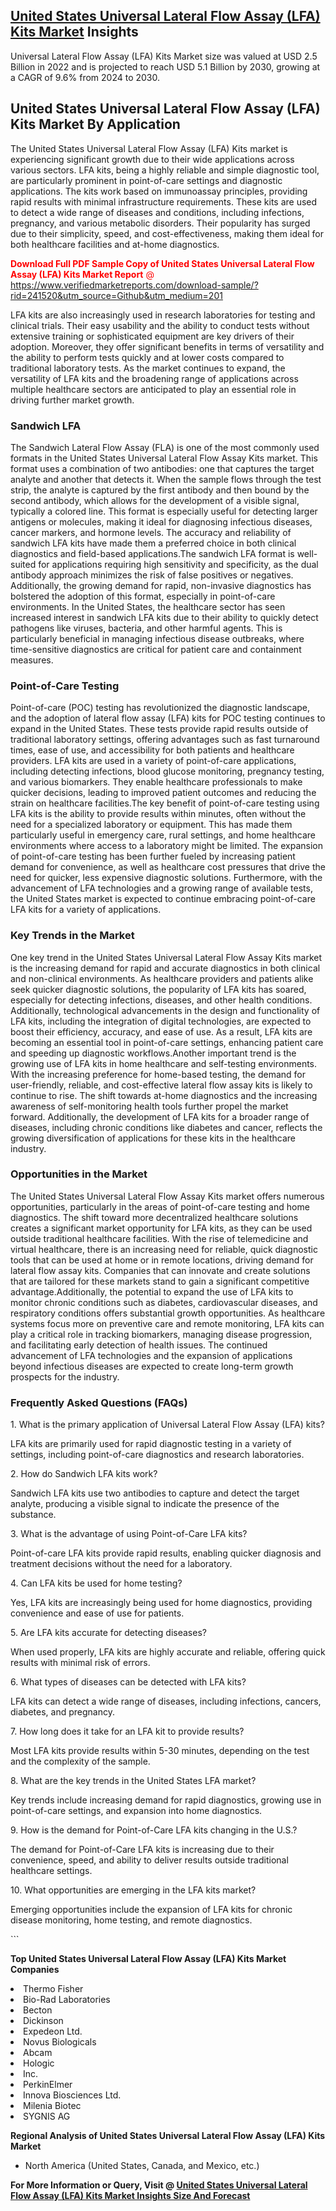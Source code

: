 <h2><a href="https://www.verifiedmarketreports.com/download-sample/?rid=241520&amp;utm_source=Github&amp;utm_medium=201" target="_blank">United States Universal Lateral Flow Assay (LFA) Kits Market</a> Insights</h2><p>Universal Lateral Flow Assay (LFA) Kits Market size was valued at USD 2.5 Billion in 2022 and is projected to reach USD 5.1 Billion by 2030, growing at a CAGR of 9.6% from 2024 to 2030.</p><p><h2>United States Universal Lateral Flow Assay (LFA) Kits Market By Application</h2>The United States Universal Lateral Flow Assay (LFA) Kits market is experiencing significant growth due to their wide applications across various sectors. LFA kits, being a highly reliable and simple diagnostic tool, are particularly prominent in point-of-care settings and diagnostic applications. The kits work based on immunoassay principles, providing rapid results with minimal infrastructure requirements. These kits are used to detect a wide range of diseases and conditions, including infections, pregnancy, and various metabolic disorders. Their popularity has surged due to their simplicity, speed, and cost-effectiveness, making them ideal for both healthcare facilities and at-home diagnostics.<p><span class=""><span style="color: #ff0000;"><strong>Download Full PDF Sample Copy of United States Universal Lateral Flow Assay (LFA) Kits Market Report</strong> @ </span><a href="https://www.verifiedmarketreports.com/download-sample/?rid=241520&amp;utm_source=Github&amp;utm_medium=201" target="_blank">https://www.verifiedmarketreports.com/download-sample/?rid=241520&amp;utm_source=Github&amp;utm_medium=201</a></span></p>LFA kits are also increasingly used in research laboratories for testing and clinical trials. Their easy usability and the ability to conduct tests without extensive training or sophisticated equipment are key drivers of their adoption. Moreover, they offer significant benefits in terms of versatility and the ability to perform tests quickly and at lower costs compared to traditional laboratory tests. As the market continues to expand, the versatility of LFA kits and the broadening range of applications across multiple healthcare sectors are anticipated to play an essential role in driving further market growth.<h3>Sandwich LFA</h3>The Sandwich Lateral Flow Assay (FLA) is one of the most commonly used formats in the United States Universal Lateral Flow Assay Kits market. This format uses a combination of two antibodies: one that captures the target analyte and another that detects it. When the sample flows through the test strip, the analyte is captured by the first antibody and then bound by the second antibody, which allows for the development of a visible signal, typically a colored line. This format is especially useful for detecting larger antigens or molecules, making it ideal for diagnosing infectious diseases, cancer markers, and hormone levels. The accuracy and reliability of sandwich LFA kits have made them a preferred choice in both clinical diagnostics and field-based applications.The sandwich LFA format is well-suited for applications requiring high sensitivity and specificity, as the dual antibody approach minimizes the risk of false positives or negatives. Additionally, the growing demand for rapid, non-invasive diagnostics has bolstered the adoption of this format, especially in point-of-care environments. In the United States, the healthcare sector has seen increased interest in sandwich LFA kits due to their ability to quickly detect pathogens like viruses, bacteria, and other harmful agents. This is particularly beneficial in managing infectious disease outbreaks, where time-sensitive diagnostics are critical for patient care and containment measures.<h3>Point-of-Care Testing</h3>Point-of-care (POC) testing has revolutionized the diagnostic landscape, and the adoption of lateral flow assay (LFA) kits for POC testing continues to expand in the United States. These tests provide rapid results outside of traditional laboratory settings, offering advantages such as fast turnaround times, ease of use, and accessibility for both patients and healthcare providers. LFA kits are used in a variety of point-of-care applications, including detecting infections, blood glucose monitoring, pregnancy testing, and various biomarkers. They enable healthcare professionals to make quicker decisions, leading to improved patient outcomes and reducing the strain on healthcare facilities.The key benefit of point-of-care testing using LFA kits is the ability to provide results within minutes, often without the need for a specialized laboratory or equipment. This has made them particularly useful in emergency care, rural settings, and home healthcare environments where access to a laboratory might be limited. The expansion of point-of-care testing has been further fueled by increasing patient demand for convenience, as well as healthcare cost pressures that drive the need for quicker, less expensive diagnostic solutions. Furthermore, with the advancement of LFA technologies and a growing range of available tests, the United States market is expected to continue embracing point-of-care LFA kits for a variety of applications.<h3>Key Trends in the Market</h3>One key trend in the United States Universal Lateral Flow Assay Kits market is the increasing demand for rapid and accurate diagnostics in both clinical and non-clinical environments. As healthcare providers and patients alike seek quicker diagnostic solutions, the popularity of LFA kits has soared, especially for detecting infections, diseases, and other health conditions. Additionally, technological advancements in the design and functionality of LFA kits, including the integration of digital technologies, are expected to boost their efficiency, accuracy, and ease of use. As a result, LFA kits are becoming an essential tool in point-of-care settings, enhancing patient care and speeding up diagnostic workflows.Another important trend is the growing use of LFA kits in home healthcare and self-testing environments. With the increasing preference for home-based testing, the demand for user-friendly, reliable, and cost-effective lateral flow assay kits is likely to continue to rise. The shift towards at-home diagnostics and the increasing awareness of self-monitoring health tools further propel the market forward. Additionally, the development of LFA kits for a broader range of diseases, including chronic conditions like diabetes and cancer, reflects the growing diversification of applications for these kits in the healthcare industry.<h3>Opportunities in the Market</h3>The United States Universal Lateral Flow Assay Kits market offers numerous opportunities, particularly in the areas of point-of-care testing and home diagnostics. The shift toward more decentralized healthcare solutions creates a significant market opportunity for LFA kits, as they can be used outside traditional healthcare facilities. With the rise of telemedicine and virtual healthcare, there is an increasing need for reliable, quick diagnostic tools that can be used at home or in remote locations, driving demand for lateral flow assay kits. Companies that can innovate and create solutions that are tailored for these markets stand to gain a significant competitive advantage.Additionally, the potential to expand the use of LFA kits to monitor chronic conditions such as diabetes, cardiovascular diseases, and respiratory conditions offers substantial growth opportunities. As healthcare systems focus more on preventive care and remote monitoring, LFA kits can play a critical role in tracking biomarkers, managing disease progression, and facilitating early detection of health issues. The continued advancement of LFA technologies and the expansion of applications beyond infectious diseases are expected to create long-term growth prospects for the industry.<h3>Frequently Asked Questions (FAQs)</h3><p>1. What is the primary application of Universal Lateral Flow Assay (LFA) kits?</p><p>LFA kits are primarily used for rapid diagnostic testing in a variety of settings, including point-of-care diagnostics and research laboratories.</p><p>2. How do Sandwich LFA kits work?</p><p>Sandwich LFA kits use two antibodies to capture and detect the target analyte, producing a visible signal to indicate the presence of the substance.</p><p>3. What is the advantage of using Point-of-Care LFA kits?</p><p>Point-of-care LFA kits provide rapid results, enabling quicker diagnosis and treatment decisions without the need for a laboratory.</p><p>4. Can LFA kits be used for home testing?</p><p>Yes, LFA kits are increasingly being used for home diagnostics, providing convenience and ease of use for patients.</p><p>5. Are LFA kits accurate for detecting diseases?</p><p>When used properly, LFA kits are highly accurate and reliable, offering quick results with minimal risk of errors.</p><p>6. What types of diseases can be detected with LFA kits?</p><p>LFA kits can detect a wide range of diseases, including infections, cancers, diabetes, and pregnancy.</p><p>7. How long does it take for an LFA kit to provide results?</p><p>Most LFA kits provide results within 5-30 minutes, depending on the test and the complexity of the sample.</p><p>8. What are the key trends in the United States LFA market?</p><p>Key trends include increasing demand for rapid diagnostics, growing use in point-of-care settings, and expansion into home diagnostics.</p><p>9. How is the demand for Point-of-Care LFA kits changing in the U.S.?</p><p>The demand for Point-of-Care LFA kits is increasing due to their convenience, speed, and ability to deliver results outside traditional healthcare settings.</p><p>10. What opportunities are emerging in the LFA kits market?</p><p>Emerging opportunities include the expansion of LFA kits for chronic disease monitoring, home testing, and remote diagnostics.</p>```</p><p><strong>Top United States Universal Lateral Flow Assay (LFA) Kits Market Companies</strong></p><div data-test-id=""><p><li>Thermo Fisher</li><li> Bio-Rad Laboratories</li><li> Becton</li><li> Dickinson</li><li> Expedeon Ltd.</li><li> Novus Biologicals</li><li> Abcam</li><li> Hologic</li><li> Inc.</li><li> PerkinElmer</li><li> Innova Biosciences Ltd.</li><li> Milenia Biotec</li><li> SYGNIS AG</li></p><div><strong>Regional Analysis of&nbsp;United States Universal Lateral Flow Assay (LFA) Kits Market</strong></div><ul><li dir="ltr"><p dir="ltr">North America&nbsp;(United States, Canada, and Mexico, etc.)</p></li></ul><p><strong>For More Information or Query, Visit @&nbsp;</strong><strong><a href="https://www.verifiedmarketreports.com/product/universal-lateral-flow-assay-lfa-kits-market/?utm_source=Github&amp;utm_medium=201" target="_blank">United States Universal Lateral Flow Assay (LFA) Kits Market Insights Size And Forecast</a></strong></p></div>
